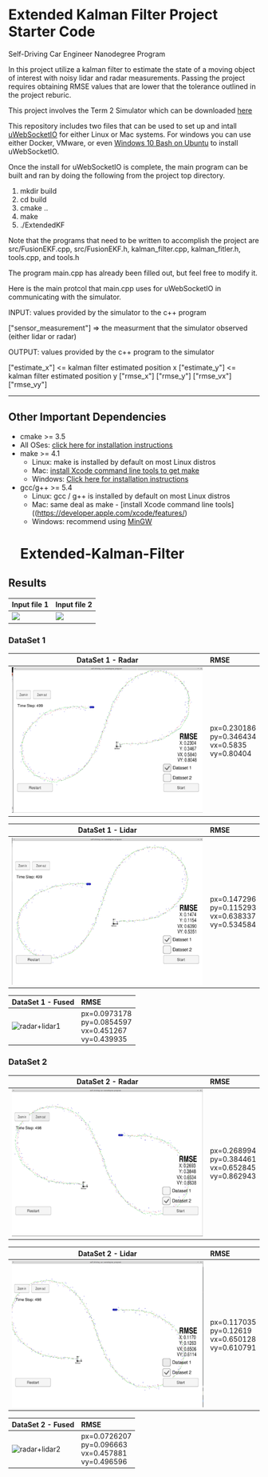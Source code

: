 # Extended Kalman Filter Project Starter Code
Self-Driving Car Engineer Nanodegree Program

In this project utilize a kalman filter to estimate the state of a moving object of interest with noisy lidar and radar measurements. Passing the project requires obtaining RMSE values that are lower that the tolerance outlined in the project reburic. 

This project involves the Term 2 Simulator which can be downloaded [here](https://github.com/udacity/self-driving-car-sim/releases/tag/v1.0)

This repository includes two files that can be used to set up and intall [uWebSocketIO](https://github.com/uWebSockets/uWebSockets) for either Linux or Mac systems. For windows you can use either Docker, VMware, or even [Windows 10 Bash on Ubuntu](https://www.howtogeek.com/249966/how-to-install-and-use-the-linux-bash-shell-on-windows-10/) to install uWebSocketIO. 

Once the install for uWebSocketIO is complete, the main program can be built and ran by doing the following from the project top directory.

1. mkdir build
2. cd build
3. cmake ..
4. make
5. ./ExtendedKF

Note that the programs that need to be written to accomplish the project are src/FusionEKF.cpp, src/FusionEKF.h, kalman_filter.cpp, kalman_fitler.h, tools.cpp, and tools.h

The program main.cpp has already been filled out, but feel free to modify it.

Here is the main protcol that main.cpp uses for uWebSocketIO in communicating with the simulator.


INPUT: values provided by the simulator to the c++ program

["sensor_measurement"] => the measurment that the simulator observed (either lidar or radar)


OUTPUT: values provided by the c++ program to the simulator

["estimate_x"] <= kalman filter estimated position x
["estimate_y"] <= kalman filter estimated position y
["rmse_x"]
["rmse_y"]
["rmse_vx"]
["rmse_vy"]

---

## Other Important Dependencies

* cmake >= 3.5
 * All OSes: [click here for installation instructions](https://cmake.org/install/)
* make >= 4.1
  * Linux: make is installed by default on most Linux distros
  * Mac: [install Xcode command line tools to get make](https://developer.apple.com/xcode/features/)
  * Windows: [Click here for installation instructions](http://gnuwin32.sourceforge.net/packages/make.htm)
* gcc/g++ >= 5.4
  * Linux: gcc / g++ is installed by default on most Linux distros
  * Mac: same deal as make - [install Xcode command line tools]((https://developer.apple.com/xcode/features/)
  * Windows: recommend using [MinGW](http://www.mingw.org/)
  # Extended-Kalman-Filter


## Results


| Input file 1  | Input file 2  |
| ------------- |:-------------|
| ![](docs/txt1_estimates.png)    | ![](docs/txt2_estimates.png) |

### DataSet 1 

| DataSet 1 - Radar       | RMSE                                                      |
| -------------------------- |:----------------------------------------------------------|
| ![radar1](docs/radar1.png) | px=0.230186<br>py=0.346434<br>vx=0.5835<br>vy=0.80404  |

| DataSet 1 - Lidar       | RMSE                                                      |
| -------------------------- |:----------------------------------------------------------|
| ![lidar1](docs/lidar1.png) | px=0.147296<br>py=0.115293<br>vx=0.638337<br>vy=0.534584|

| DataSet 1 - Fused       | RMSE                                                      |
| -------------------------- |:----------------------------------------------------------|
| ![radar+lidar1](docs/radar+lidar1.png)     | px=0.0973178<br>py=0.0854597<br>vx=0.451267<br>vy=0.439935 |

### DataSet 2 

| DataSet 2 - Radar       | RMSE                                                      |
| -------------------------- |:----------------------------------------------------------|
| ![radar2](docs/radar2.png) | px=0.268994<br>py=0.384461<br>vx=0.652845<br>vy=0.862943  |

| DataSet 2 - Lidar       | RMSE                                                      |
| -------------------------- |:----------------------------------------------------------|
| ![lidar2](docs/lidar2.png) | px=0.117035<br>py=0.12619<br>vx=0.650128<br>vy=0.610791|

| DataSet 2 - Fused       | RMSE                                                      |
| -------------------------- |:----------------------------------------------------------|
| ![radar+lidar2](docs/radar+lidar2.png)     | px=0.0726207<br>py=0.096663<br>vx=0.457881<br>vy=0.496596 |